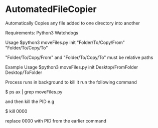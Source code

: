 # AutomatedFileCopier
Automatically Copies any file added to one directory into another

Requirements:
Python3 
Watchdogs

Usage $python3 moveFiles.py init "Folder/To/Copy/From" "Folder/To/Copy/To"

"Folder/To/Copy/From" and "Folder/To/Copy/To" must be relative paths 

Example Usage $python3 moveFiles.py init Desktop/FromFolder Desktop/ToFolder

Process runs in background to kill it run the following command

$ ps ax | grep moveFiles.py

and then kill the PID e.g

$ kill 0000

replace 0000 with PID from the earlier command

